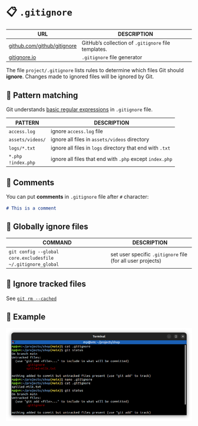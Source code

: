 # 📋 `.gitignore`

| URL                                                                | DESCRIPTION                                         |
| ------------------------------------------------------------------ | --------------------------------------------------- |
| [github.com/github/gitignore](https://github.com/github/gitignore) | GitHub’s collection of `.gitignore` file templates. |
| [gitignore.io](https://gitignore.io)                               | `.gitignore` file generator                         |

The file `project/.gitignore` lists rules to determine which files Git should **ignore**. Changes made to ignored files will be ignored by Git.

## 📌 Pattern matching

Git understands [basic regular expressions](https://git-scm.com/docs/gitignore#_pattern_format) in `.gitignore` file.

| PATTERN                  | DESCRIPTION                                               |
| ------------------------ | --------------------------------------------------------- |
| `access.log`             | ignore `access.log` file                                  |
| `assets/videos/`         | ignore all files in `assets/videos` directory             |
| `logs/*.txt`             | ignore all files in `logs` directory that end with `.txt` |
| `*.php`</br>`!index.php` | ignore all files that end with `.php` except `index.php`  |

## 📌 Comments

You can put **comments** in `.gitignore` file after `#` character:
```md
# This is a comment
```

## 📌 Globally ignore files

| COMMAND                                                     | DESCRIPTION                                                 |
| ----------------------------------------------------------- | ----------------------------------------------------------- |
| `git config --global core.excludesfile ~/.gitignore_global` | set user specific `.gitignore` file (for all user projects) |

## 📌 Ignore tracked files

See [`git rm --cached`](../commands/GIT-RM.md)

## 📌 Example

![](images/gitignore.png)